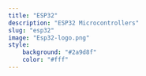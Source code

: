 ```yaml
---
title: "ESP32"
description: "ESP32 Microcontrollers"
slug: "esp32"
image: "Esp32-logo.png"
style:
    background: "#2a9d8f"
    color: "#fff"
---
```


